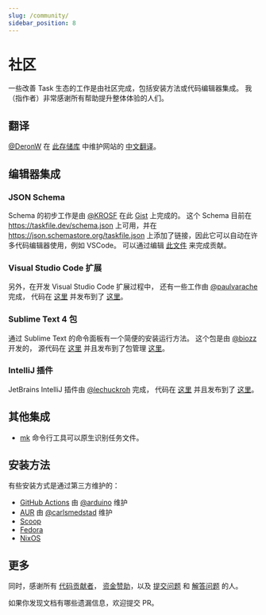 ```yaml
---
slug: /community/
sidebar_position: 8
---
```


# 社区

一些改善 Task 生态的工作是由社区完成，包括安装方法或代码编辑器集成。 我（指作者）非常感谢所有帮助提升整体体验的人们。

## 翻译

[@DeronW](https://github.com/DeronW) 在 [此存储库](https://github.com/DeronW/task) 中维护网站的 [中文翻译](https://task-zh.readthedocs.io/zh_CN/latest/)。

## 编辑器集成

### JSON Schema

Schema 的初步工作是由 [@KROSF](https://github.com/KROSF) 在此 [Gist](https://gist.github.com/KROSF/c5435acf590acd632f71bb720f685895) 上完成的。 这个 Schema 目前在 https://taskfile.dev/schema.json 上可用，并在 https://json.schemastore.org/taskfile.json 上添加了链接，因此它可以自动在许多代码编辑器使用，例如 VSCode。 可以通过编辑 [此文件](https://github.com/go-task/task/blob/main/docs/static/schema.json) 来完成贡献。

### Visual Studio Code 扩展

另外，在开发 Visual Studio Code 扩展过程中， 还有一些工作由 [@paulvarache](https://github.com/paulvarache) 完成， 代码在 [这里](https://github.com/paulvarache/vscode-taskfile) 并发布到了 [这里](https://marketplace.visualstudio.com/items?itemName=paulvarache.vscode-taskfile)。

### Sublime Text 4 包

通过 Sublime Text 的命令面板有一个简便的安装运行方法。 这个包是由 [@biozz](https://github.com/biozz) 开发的， 源代码在 [这里](https://github.com/biozz/sublime-taskfile) 并且发布到了包管理 [这里](https://packagecontrol.io/packages/Taskfile)。

### IntelliJ 插件

JetBrains IntelliJ 插件由 [@lechuckroh](https://github.com/lechuckroh) 完成， 代码在 [这里](https://github.com/lechuckroh/task-intellij-plugin) 并且发布到了 [这里](https://plugins.jetbrains.com/plugin/17058-taskfile)。

## 其他集成

- [mk](https://github.com/pycontribs/mk) 命令行工具可以原生识别任务文件。

## 安装方法

有些安装方式是通过第三方维护的：

- [GitHub Actions](https://github.com/arduino/setup-task) 由 [@arduino](https://github.com/arduino) 维护
- [AUR](https://aur.archlinux.org/packages/go-task-bin) 由 [@carlsmedstad](https://github.com/carlsmedstad) 维护
- [Scoop](https://github.com/ScoopInstaller/Main/blob/master/bucket/task.json)
- [Fedora](https://packages.fedoraproject.org/pkgs/golang-github-task/go-task/)
- [NixOS](https://github.com/NixOS/nixpkgs/blob/master/pkgs/development/tools/go-task/default.nix)

## 更多

同时，感谢所有 [代码贡献者](https://github.com/go-task/task/graphs/contributors)， [资金赞助](https://opencollective.com/task)，以及 [提交问题](https://github.com/go-task/task/issues?q=is%3Aissue) 和 [解答问题](https://github.com/go-task/task/discussions) 的人。

如果你发现文档有哪些遗漏信息，欢迎提交 PR。
